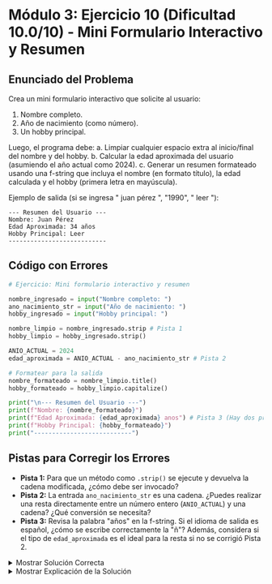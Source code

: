 # Módulo 3: Ejercicio 10 (Dificultad 10.0/10) - Mini Formulario Interactivo y Resumen

## Enunciado del Problema

Crea un mini formulario interactivo que solicite al usuario:
1.  Nombre completo.
2.  Año de nacimiento (como número).
3.  Un hobby principal.

Luego, el programa debe:
a. Limpiar cualquier espacio extra al inicio/final del nombre y del hobby.
b. Calcular la edad aproximada del usuario (asumiendo el año actual como 2024).
c. Generar un resumen formateado usando una f-string que incluya el nombre (en formato título), la edad calculada y el hobby (primera letra en mayúscula).

Ejemplo de salida (si se ingresa "  juan pérez ", "1990", " leer "):
```
--- Resumen del Usuario ---
Nombre: Juan Pérez
Edad Aproximada: 34 años
Hobby Principal: Leer
---------------------------
```

## Código con Errores

```python
# Ejercicio: Mini formulario interactivo y resumen

nombre_ingresado = input("Nombre completo: ")
ano_nacimiento_str = input("Año de nacimiento: ")
hobby_ingresado = input("Hobby principal: ")

nombre_limpio = nombre_ingresado.strip # Pista 1
hobby_limpio = hobby_ingresado.strip()

ANIO_ACTUAL = 2024
edad_aproximada = ANIO_ACTUAL - ano_nacimiento_str # Pista 2

# Formatear para la salida
nombre_formateado = nombre_limpio.title()
hobby_formateado = hobby_limpio.capitalize()

print("\n--- Resumen del Usuario ---")
print(f"Nombre: {nombre_formateado}")
print(f"Edad Aproximada: {edad_aproximada} anos") # Pista 3 (Hay dos problemas sutiles aquí)
print(f"Hobby Principal: {hobby_formateado}")
print("---------------------------")

```

## Pistas para Corregir los Errores

*   **Pista 1:** Para que un método como `.strip()` se ejecute y devuelva la cadena modificada, ¿cómo debe ser invocado?
*   **Pista 2:** La entrada `ano_nacimiento_str` es una cadena. ¿Puedes realizar una resta directamente entre un número entero (`ANIO_ACTUAL`) y una cadena? ¿Qué conversión se necesita?
*   **Pista 3:** Revisa la palabra "años" en la f-string. Si el idioma de salida es español, ¿cómo se escribe correctamente la "ñ"? Además, considera si el tipo de `edad_aproximada` es el ideal para la resta si no se corrigió Pista 2.

<details>
<summary>Mostrar Solución Correcta</summary>

```python
# Ejercicio: Mini formulario interactivo y resumen

nombre_ingresado = input("Nombre completo: ")
ano_nacimiento_str = input("Año de nacimiento: ")
hobby_ingresado = input("Hobby principal: ")

# Limpiar espacios llamando a los métodos con ()
nombre_limpio = nombre_ingresado.strip()
hobby_limpio = hobby_ingresado.strip()

ANIO_ACTUAL = 2024
# Convertir año de nacimiento a entero para el cálculo
ano_nacimiento_int = int(ano_nacimiento_str)
edad_aproximada = ANIO_ACTUAL - ano_nacimiento_int

# Formatear para la salida
nombre_formateado = nombre_limpio.title()
hobby_formateado = hobby_limpio.capitalize() # Asegurar que se llama con () si no se hizo antes

print("\n--- Resumen del Usuario ---")
print(f"Nombre: {nombre_formateado}")
# Usar la palabra "años" correctamente
print(f"Edad Aproximada: {edad_aproximada} años")
print(f"Hobby Principal: {hobby_formateado}")
print("---------------------------")
```

</details>

<details>
<summary>Mostrar Explicación de la Solución</summary>

Este ejercicio integra la limpieza de entradas, conversión de tipos, cálculo y formateo de salida.

*   **Error 1 Corrección (Llamada a método `.strip()` sin paréntesis):**
    *   El código original era `nombre_limpio = nombre_ingresado.strip`.
    *   El método `.strip()` debe ser llamado con paréntesis `()` para ejecutarse. Sin ellos, se asigna el objeto método.
    *   **Solución:** `nombre_limpio = nombre_ingresado.strip()`
    *   (Nota: `hobby_limpio = hobby_ingresado.strip()` estaba correcto en el código con errores, la pista podría haber sido más general o aplicar a `nombre_limpio`).

*   **Error 2 Corrección (Operación aritmética con cadena):**
    *   El código original era `edad_aproximada = ANIO_ACTUAL - ano_nacimiento_str`.
    *   `ANIO_ACTUAL` es un entero, pero `ano_nacimiento_str` es una cadena (devuelta por `input()`). No se puede restar una cadena de un entero directamente; esto causa un `TypeError`.
    *   Es necesario convertir `ano_nacimiento_str` a un entero usando `int()`.
    *   **Solución:**
        ```python
        ano_nacimiento_int = int(ano_nacimiento_str)
        edad_aproximada = ANIO_ACTUAL - ano_nacimiento_int
        ```

*   **Error 3 Corrección (Error tipográfico "anos" y tipo de `edad_aproximada` si no se corrige Pista 2):**
    *   El código original era `print(f"Edad Aproximada: {edad_aproximada} anos")`.
    *   Primero, "anos" es un error tipográfico común en español; la palabra correcta es "años".
    *   Segundo, y más importante si el error de Pista 2 no se hubiera corregido, `edad_aproximada` sería el resultado de una operación inválida y el programa fallaría antes. Con la Pista 2 corregida, `edad_aproximada` es un entero, y la f-string lo manejará bien. El error principal aquí es el tipográfico.
    *   **Solución:** `print(f"Edad Aproximada: {edad_aproximada} años")`

El programa corregido limpia las entradas de texto, convierte el año de nacimiento a entero para calcular la edad correctamente, y luego presenta un resumen bien formateado y con la ortografía correcta. Se asume que el usuario ingresa un año de nacimiento numérico válido; el manejo de entradas inválidas (como texto no numérico para el año) se abordará en módulos sobre manejo de excepciones.
</details>
